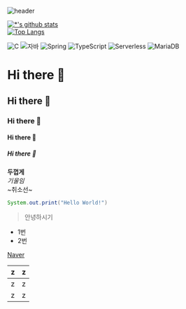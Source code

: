 ![header](https://capsule-render.vercel.app/api?type=shark=&color=auto&height=300&section=header&text=HELLO%20WORLD!&fontSize=90&animation=twinkling)

[![*'s github stats](https://github-readme-stats.vercel.app/api?username=mingi802)](https://github.com/mingi802)
<br>
[![Top Langs](https://github-readme-stats.vercel.app/api/top-langs/?username=mingi802&layout=compact)](https://github.com/mingi802/github-readme-stats)

![C](https://img.shields.io/badge/-C-123456?style=flat-square&logo=C&logoColor=black)
![자바](https://img.shields.io/badge/-자바-007396?style=flat&logo=Java&logoColor=ffffff)
![Spring](https://img.shields.io/badge/-Spring-6DB33F?style=for-the-badge&logo=Spring&logoColor=white)
![TypeScript](https://img.shields.io/badge/-TypeScript-3178C6?style=flatsquare&logo=TypeScript&logoColor=white)
![Serverless](https://img.shields.io/badge/-Serverless-FD5750?style=flatsquare&logo=Serverless&logoColor=magenta)
![MariaDB](https://img.shields.io/badge/-MariaDB-1F305F?style=flat-square&logo=mariadb&logoColor=white)

# Hi there 👋
## Hi there 👋
### Hi there 👋
#### Hi there 👋
##### Hi there 👋
**두껍게** <br>
*기울임* <br>
~취소선~ <br>

```java
System.out.print("Hello World!")
```
>안녕하시기

- 1번
- 2번

[Naver](https://www.naver.com)

|z|z|
|--|--|
|z|z|
|z|z|
